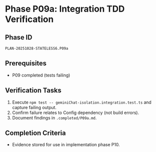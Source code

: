 # Phase P09a: Integration TDD Verification

## Phase ID
`PLAN-20251028-STATELESS6.P09a`

## Prerequisites
- P09 completed (tests failing)

## Verification Tasks
1. Execute `npm test -- geminiChat-isolation.integration.test.ts` and capture failing output.
2. Confirm failure relates to Config dependency (not build errors).
3. Document findings in `.completed/P09a.md`.

## Completion Criteria
- Evidence stored for use in implementation phase P10.
